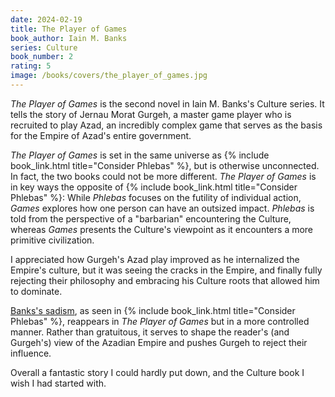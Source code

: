 ```yaml
---
date: 2024-02-19
title: The Player of Games
book_author: Iain M. Banks
series: Culture
book_number: 2
rating: 5
image: /books/covers/the_player_of_games.jpg
---
```


<cite class="book-title">The Player of Games</cite> is the second novel in
Iain M. Banks's Culture series. It tells the story of Jernau Morat Gurgeh, a
master game player who is recruited to play Azad, an incredibly complex game
that serves as the basis for the Empire of Azad's entire government.

<cite class="book-title">The Player of Games</cite> is set in the same
universe as {% include book_link.html title="Consider Phlebas" %}, but is
otherwise unconnected. In fact, the two books could not be more different.
<cite class="book-title">The Player of Games</cite> is in key ways the
opposite of {% include book_link.html title="Consider Phlebas" %}: While <cite
class="book-title">Phlebas</cite> focuses on the futility of individual
action, <cite class="book-title">Games</cite> explores how one person can have
an outsized impact. <cite class="book-title">Phlebas</cite> is told from the
perspective of a "barbarian" encountering the Culture, whereas <cite
class="book-title">Games</cite> presents the Culture's viewpoint as it
encounters a more primitive civilization.

I appreciated how Gurgeh's Azad play improved as he internalized the Empire's
culture, but it was seeing the cracks in the Empire, and finally fully
rejecting their philosophy and embracing his Culture roots that allowed him to
dominate.

[Banks's sadism][wasp], as seen in
{% include book_link.html title="Consider Phlebas" %}, reappears in <cite
class="book-title">The Player of Games</cite> but in a more controlled manner.
Rather than gratuitous, it serves to shape the reader's (and Gurgeh's) view of
the Azadian Empire and pushes Gurgeh to reject their influence.

[wasp]: https://en.wikipedia.org/wiki/The_Wasp_Factory

Overall a fantastic story I could hardly put down, and the Culture book I wish
I had started with.
